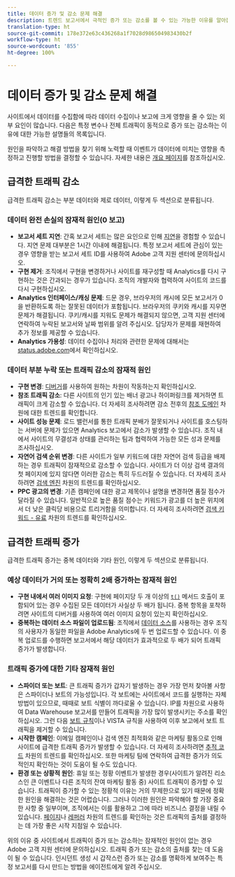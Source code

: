 ```yaml
---
title: 데이터 증가 및 감소 문제 해결
description: 트렌드 보고서에서 극적인 증가 또는 감소를 볼 수 있는 가능한 이유를 알아봅니다.
translation-type: ht
source-git-commit: 178e372e63c436268a1f7028d986504983430b2f
workflow-type: ht
source-wordcount: '855'
ht-degree: 100%

---
```



# 데이터 증가 및 감소 문제 해결

사이트에서 데이터를 수집함에 따라 데이터 수집이나 보고에 크게 영향을 줄 수 있는 외부 요인이 많습니다. 다음은 특정 변수나 전체 트래픽이 동적으로 증가 또는 감소하는 이유에 대한 가능한 설명들의 목록입니다.

원인을 파악하고 해결 방법을 찾기 위해 노력할 때 이벤트가 데이터에 미치는 영향을 측정하고 진행할 방법을 결정할 수 있습니다. 자세한 내용은 [개요  페이지](overview.md)를 참조하십시오.

## 급격한 트래픽 감소

급격한 트래픽 감소는 부분 데이터와 제로 데이터, 이렇게 두 섹션으로 분류됩니다.

### 데이터 완전 손실의 잠재적 원인(0 보고)

* **보고서 세트 지연**: 간혹 보고서 세트는 많은 요인으로 인해 [지연](../latency.md)을 경험할 수 있습니다. 지연 문제 대부분은 1시간 이내에 해결됩니다. 특정 보고서 세트에 관심이 있는 경우 영향을 받는 보고서 세트 ID를 사용하여 Adobe 고객 지원 센터에 문의하십시오.
* **구현 제거**: 조직에서 구현을 변경하거나 사이트를 재구성할 때 Analytics를 다시 구현하는 것은 간과되는 경우가 있습니다. 조직의 개발자와 협력하여 사이트의 코드를 다시 구현하십시오.
* **Analytics 인터페이스/캐싱 문제**: 드문 경우, 브라우저의 캐시에 모든 보고서가 0을 반환하도록 하는 잘못된 데이터가 포함됩니다. 브라우저의 쿠키와 캐시를 지우면 문제가 해결됩니다. 쿠키/캐시를 지워도 문제가 해결되지 않으면, 고객 지원 센터에 연락하여 누락된 보고서와 날짜 범위를 알려 주십시오. 담당자가 문제를 재현하여 추가 정보를 제공할 수 있습니다.
* **Analytics 가용성**: 데이터 수집이나 처리와 관련한 문제에 대해서는 [status.adobe.com](https://status.adobe.com/products/1173/)에서 확인하십시오.

### 데이터 부분 누락 또는 트래픽 감소의 잠재적 원인

* **구현 변경**: [디버거](/help/implement/validate/debugger.md)를 사용하여 원하는 차원이 작동하는지 확인하십시오.
* **참조 트래픽 감소**: 다른 사이트의 인기 있는 배너 광고나 하이퍼링크를 제거하면 트래픽이 크게 감소할 수 있습니다. 더 자세히 조사하려면 감소 전후의 [참조 도메인](/help/components/dimensions/referring-domain.md) 차원에 대한 트렌드를 확인합니다.
* **사이트 성능 문제**: 로드 밸런서를 통한 트래픽 분배가 잘못되거나 사이트를 호스팅하는 서버에 문제가 있으면 Analytics 보고에서 감소가 발생할 수 있습니다. 조직 내에서 사이트의 무결성과 상태를 관리하는 팀과 협력하여 가능한 모든 성과 문제를 조사하십시오.
* **자연어 검색 순위 변경**: 다른 사이트가 일부 키워드에 대한 자연어 검색 등급을 배제하는 경우 트래픽이 잠재적으로 감소할 수 있습니다. 사이트가 더 이상 검색 결과의 첫 페이지에 있지 않다면 이러한 감소는 특히 두드러질 수 있습니다. 더 자세히 조사하려면 [검색 엔진](/help/components/dimensions/search-engine.md) 차원의 트렌드를 확인하십시오.
* **PPC 광고의 변경**: 기존 캠페인에 대한 광고 제목이나 설명을 변경하면 품질 점수가 달라질 수 있습니다. 일반적으로 높은 품질 점수는 키워드가 광고를 더 높은 위치에서 더 낮은 클릭당 비용으로 트리거함을 의미합니다. 더 자세히 조사하려면 [검색 키워드 - 유료](/help/components/dimensions/search-keyword.md) 차원의 트렌드를 확인하십시오.

## 급격한 트래픽 증가

급격한 트래픽 증가는 중복 데이터와 기타 원인, 이렇게 두 섹션으로 분류됩니다.

### 예상 데이터가 거의 또는 정확히 2배 증가하는 잠재적 원인

* **구현 내에서 여러 이미지 요청**: 구현에 페이지당 두 개 이상의 [`t()`](/help/implement/vars/functions/t-method.md) 메서드 호출이 포함되어 있는 경우 수집된 모든 데이터가 사실상 두 배가 됩니다. 중복 항목을 포착하려면 사이트의 디버거를 사용하여 여러 이미지 요청이 있는지 확인하십시오.
* **중복하는 데이터 소스 파일이 업로드됨**: 조직에서 [데이터 소스](/help/import/c-data-sources/datasrc-home.md)를 사용하는 경우 조직의 사용자가 동일한 파일을 Adobe Analytics에 두 번 업로드할 수 있습니다. 이 중복 업로드를 수행하면 보고서에서 해당 데이터가 효과적으로 두 배가 되어 트래픽 증가가 발생합니다.

### 트래픽 증가에 대한 기타 잠재적 원인

* **스파이더 또는 보트**: 큰 트래픽 증가가 갑자기 발생하는 경우 가장 먼저 찾아볼 사항은 스파이더나 보트의 가능성입니다. 각 보트에는 사이트에서 코드를 실행하는 자체 방법이 있으므로, 때때로 보트 식별이 까다로울 수 있습니다. IP를 차원으로 사용하여 Data Warehouse 보고서를 만들어 트래픽을 가장 많이 발생시키는 주소를 확인하십시오. 그런 다음 [보트 규칙](/help/admin/admin/bot-removal/bot-rules.md)이나 VISTA 규칙을 사용하여 이후 보고에서 보트 트래픽을 제거할 수 있습니다.
* **시작한 캠페인**: 이메일 캠페인이나 검색 엔진 최적화와 같은 마케팅 활동으로 인해 사이트에 급격한 트래픽 증가가 발생할 수 있습니다. 더 자세히 조사하려면 [추적 코드](/help/components/dimensions/tracking-code.md) 차원의 트렌드를 확인하십시오. 또한 마케팅 팀에 연락하여 급격한 증가가 의도적인지 확인하는 것이 도움이 될 수도 있습니다.
* **환경 또는 상황적 원인**: 휴일 또는 정황 이벤트가 발생한 경우(사이트가 알려진 리소스인 큰 이벤트나 다른 조직의 잔여 마케팅 활동 중) 사이트 트래픽이 증가할 수 있습니다. 트래픽이 증가할 수 있는 정황적 이유는 거의 무제한으로 있기 때문에 정확한 원인을 해결하는 것은 어렵습니다. 그러나 이러한 원인은 파악해야 할 가장 중요한 사항 중 일부이며, 조직에서는 이를 활용하고 그에 따라 비즈니스 결정을 내릴 수 있습니다. [페이지](/help/components/dimensions/page.md)나 [레퍼러](/help/components/dimensions/referrer.md) 차원의 트렌드를 확인하는 것은 트래픽의 출처를 결정하는 데 가장 좋은 시작 지점일 수 있습니다.

위의 이유 중 사이트에서 트래픽이 증가 또는 감소하는 잠재적인 원인이 없는 경우 Adobe 고객 지원 센터에 문의하십시오. 트래픽 증가 또는 감소의 출처를 찾는 데 도움이 될 수 있습니다. 인시던트 생성 시 갑작스런 증가 또는 감소를 명확하게 보여주는 특정 보고서를 다시 만드는 방법을 에이전트에게 알려 주십시오.
